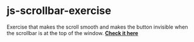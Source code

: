 # js-scrollbar-exercise
Exercise that makes the scroll smooth and makes the button invisible when the scrollbar is at the top of the window.
    [**Check it here**](https://vitor-afonso.github.io/js-scrollbar-exercise/) 
